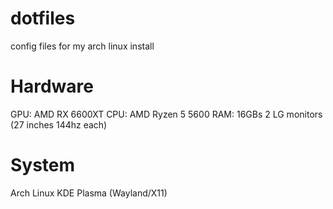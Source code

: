 # dotfiles

config files for my arch linux install

# Hardware

GPU: AMD RX 6600XT
CPU: AMD Ryzen 5 5600
RAM: 16GBs
2 LG monitors (27 inches 144hz each)

# System

Arch Linux
KDE Plasma (Wayland/X11)
